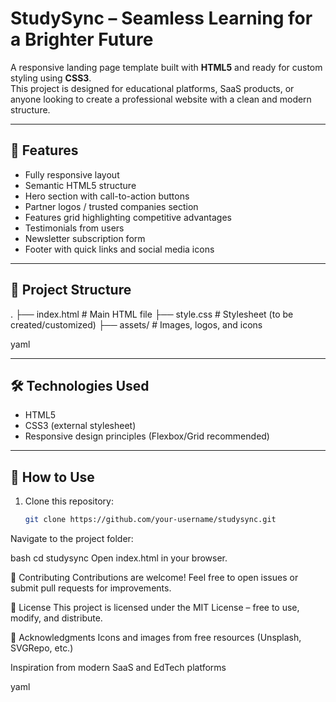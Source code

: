 # StudySync – Seamless Learning for a Brighter Future

A responsive landing page template built with **HTML5** and ready for custom styling using **CSS3**.  
This project is designed for educational platforms, SaaS products, or anyone looking to create a professional website with a clean and modern structure.

---

## 🚀 Features
- Fully responsive layout
- Semantic HTML5 structure
- Hero section with call-to-action buttons
- Partner logos / trusted companies section
- Features grid highlighting competitive advantages
- Testimonials from users
- Newsletter subscription form
- Footer with quick links and social media icons

---

## 📂 Project Structure
.
├── index.html # Main HTML file
├── style.css # Stylesheet (to be created/customized)
├── assets/ # Images, logos, and icons

yaml

---

## 🛠️ Technologies Used
- HTML5
- CSS3 (external stylesheet)
- Responsive design principles (Flexbox/Grid recommended)

---

## 📖 How to Use
1. Clone this repository:
   ```bash
   git clone https://github.com/your-username/studysync.git
Navigate to the project folder:

bash
cd studysync
Open index.html in your browser.

🤝 Contributing
Contributions are welcome! Feel free to open issues or submit pull requests for improvements.

📜 License
This project is licensed under the MIT License – free to use, modify, and distribute.

🌟 Acknowledgments
Icons and images from free resources (Unsplash, SVGRepo, etc.)

Inspiration from modern SaaS and EdTech platforms

yaml

